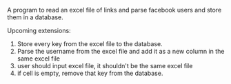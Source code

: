 A program to read an excel file of links and parse facebook users and store them in a database. 

Upcoming extensions:
1. Store every key from the excel file to the database.
2. Parse the username from the excel file and add it as a new column in the same excel file
3. user should input excel file, it shouldn't be the same excel file
4. if cell is empty, remove that key from the database. 